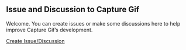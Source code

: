 ## Issue and Discussion to Capture Gif

Welcome. You can create issues or make some discussions here to help improve Capture Gif’s development.

[Create Issue/Discussion](http://www.github.com)